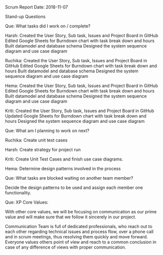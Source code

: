 Scrum Report
Date: 2018-11-07

Stand-up Questions

       
Que: What tasks did I work on / complete?


Harsh: Created the User Story, Sub task, Issues and Project Board in GitHub
         Edited Google Sheets for Burndown chart with task break down and hours
         Built datamodel and database schema
         Designed the system sequence diagram and use case diagram

Ruchika: Created the User Story, Sub task, Issues and Project Board in GitHub
         Edited Google Sheets for Burndown chart with task break down and hours
         Built datamodel and database schema
         Designed the system sequence diagram and use case diagram

Hema:    Created the User Story, Sub task, Issues and Project Board in GitHub
         Edited Google Sheets for Burndown chart with task break down and hours
         Built datamodel and database schema
         Designed the system sequence diagram and use case diagram

Kriti:   Created the User Story, Sub task, Issues and Project Board in GitHub
         Updated Google Sheets for Burndown chart with task break down and hours
         Designed the system sequence diagram and use case diagram

Que: What am I planning to work on next?

Ruchika: Create unit test cases

Harsh: Create strategy for project run

Kriti: Create Unit Test Cases and finish use case diagrams.

Hema:  Determine design patterns involved in the process


Que: What tasks are blocked waiting on another team member?

Decide the design patterns to be used and assign each member one functionality.

Que: XP Core Values:

With other core values, we will be focusing on communication as our prime value and will make sure that we follow it sincerely in our project.

Communication
Team is full of dedicated professionals, who reach out to each other regarding technical issues and process flow, over a phone call and in scrum meetings, thus resolving them quickly and move forward. Everyone values others point of view and reach to a common conclusion in case of any difference of views with proper communication.

